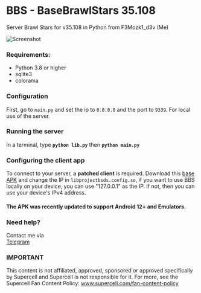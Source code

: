 # BBS - BaseBrawlStars 35.108

Server Brawl Stars for v35.108 in Python from F3Mozk1_d3v (Me)

![Screenshot](screenshot.png) 

### Requirements:
- Python 3.8 or higher
- sqlite3
- colorama

### Configuration
First, go to `main.py` and set the ip to `0.0.0.0` and the port to `9339`. For local use of the server. 

### Running the server
In a terminal, type __`python lib.py`__ then __`python main.py`__

### Configuring the client app
To connect to your server, a **patched client** is required. 
Download this [base APK](https://mega.nz/file/RCcQgLhC#pAYethGveBwGtWzYio6pyux-KQq2QInQg-SYn_ZRhpw) and change the IP in `libprojectbsds.config.so`, if you want to use BBS locally on your device, you can use "127.0.0.1" as the IP. If not, then you can use your device's IPv4 address. 

#### The APK was recently updated to support Android 12+ and Emulators.

### Need help?
Contact me via  
[Telegram](https://t.me/MEMozki)

### IMPORTANT
This content is not affiliated, approved, sponsored or approved specifically by Supercell and Supercell is not responsible for it. For more, see the Supercell Fan Content Policy: www.supercell.com/fan-content-policy

